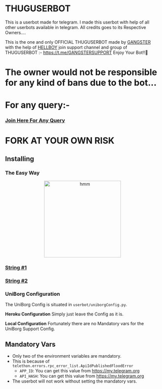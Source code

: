 # THUGUSERBOT
This is a userbot made for telegram. I made this userbot with help of all other userbots available in telegram. All credits goes to its Respective Owners....

This is the one and only OFFICIAL THUGUSERBOT made by [GANGSTER](https://t.me/ALONGANGSTER) with the help of [HELLBOY](https://t.me/Kraken_the_Badass) join support channel and group of THUGUSERBOT :- https://t.me/GANGSTERSUPPORT Enjoy Your Bot!!💝


# The owner would not be responsible for any kind of bans due to the bot...


# For any query:-
### [Join Here For Any Query](https://t.me/GANGSTERSUPPORT)

# FORK AT YOUR OWN RISK
## Installing

### The Easy Way

<p align="center"> <a href = "https://heroku.com/deploy?template=https://github.com/gangstro/THUGUSERBOT/tree/master"><img src="https://www.herokucdn.com/deploy/button.svg" alt="hmm" width="250px"></a></p>

### [String #1](https://Hellbot.hellboyop.repl.run)

### [String #2](https://Hellbot2.hellboyop.repl.run)

### UniBorg Configuration

The UniBorg Config is situated in `userbot/uniborgConfig.py`.

**Heroku Configuration**
Simply just leave the Config as it is.

**Local Configuration**
Fortunately there are no Mandatory vars for the UniBorg Support Config.

## Mandatory Vars

- Only two of the environment variables are mandatory.
- This is because of `telethon.errors.rpc_error_list.ApiIdPublishedFloodError`
    - `APP_ID`:   You can get this value from https://my.telegram.org
    - `API_HASH`:   You can get this value from https://my.telegram.org
- The userbot will not work without setting the mandatory vars.
